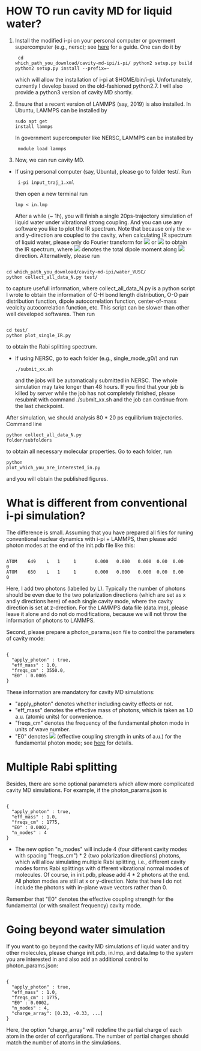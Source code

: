 # HOW TO run cavity MD for liquid water?

1. Install the modified i-pi on your personal computer or goverment supercomputer (e.g., nersc); see [here](http://ipi-code.org/resources/documentation/) for a guide. One can do it by <pre><code>
cd which_path_you_download/cavity-md-ipi/i-pi/
python2 setup.py build
python2 setup.py install --prefix=~
</code></pre> 
which will allow the installation of i-pi at $HOME/bin/i-pi. Unfortunately, currently I develop based on the old-fashioned python2.7. I will also provide a python3 version of cavity MD shortly.

2. Ensure that a recent version of LAMMPS (say, 2019) is also installed. In Ubuntu, LAMMPS can be installed by <pre><code>sudo apt get install lammps </code></pre> In government supercomputer like NERSC, LAMMPS can be installed by <pre><code> module load lammps </code></pre>

3. Now, we can run cavity MD.

- If using personal computer (say, Ubuntu), please go to folder test/. Run <pre><code> i-pi input_traj_1.xml </code></pre> then open a new terminal run <pre><code>lmp < in.lmp </code></pre> After a while (~ 1h), you will finish a single 20ps-trajectory simulation of liquid water under vibrational strong coupling. And you can use any software you like to plot the IR spectrum. Note that because only the x- and y-direction are coupled to the cavity, when calculating IR spectrum of liquid water, please only do Fourier transform for <img src="https://latex.codecogs.com/svg.latex?\left\langle%20\mu_x(0)\mu_x(t)\right\rangle" /> or <img src="https://latex.codecogs.com/svg.latex?\left\langle%20\mu_y(0)\mu_y(t)\right\rangle" /> to obtain the IR spectrum, where <img src="https://latex.codecogs.com/svg.latex?\mu_x(t)" /> denotes the total dipole moment along <img src="https://latex.codecogs.com/svg.latex?x" /> direction. Alternatively, please run 
<pre><code>
cd which_path_you_download/cavity-md-ipi/water_VUSC/
python collect_all_data_N.py test/
</code></pre> 
to capture usefull information, where collect_all_data_N.py is a python script I wrote to obtain the information of O-H bond length distribution, O-O pair distribution function, dipole autocorrelation function, center-of-mass veolcity autocorrelation function, etc. This script can be slower than other well developed softwares. Then run
<pre><code>
cd test/
python plot_single_IR.py
</code></pre> 
to obtain the Rabi splitting spectrum.

- If using NERSC, go to each folder (e.g., single_mode_g0/) and run <pre><code>./submit_xx.sh </code></pre> and the jobs will be automatically submitted in NERSC. The whole simulation may take longer than 48 hours. If you find that your job is killed by server while the job has not completely finished, please resubmit with command ./submit_xx.sh and the job can continue from the last checkpoint.

After simulation, we should analysis 80 * 20 ps equilibrium trajectories. Command line <pre><code>python collect_all_data_N.py folder/subfolders </code></pre> to obtain all necessary molecular properties. Go to each folder, run <pre><code>python plot_which_you_are_interested_in.py </code></pre> and you will obtain the published figures.

# What is different from conventional i-pi simulation?

The difference is small. Assuming that you have prepared all files for runing conventional nuclear dynamics with i-pi + LAMMPS, then please add photon modes at the end of the init.pdb file like this:

<pre><code>
ATOM    649    L   1     1       0.000   0.000   0.000  0.00  0.00            0
ATOM    650    L   1     1       0.000   0.000   0.000  0.00  0.00            0
</code></pre>

Here, I add two photons (labelled by L). Typically the number of photons should be even due to the two polarization  directions (which are set as x and y directions here) of each single cavity mode, where the cavity direction is set at z-drection. For the LAMMPS data file (data.lmp), please leave it alone and do not do modifications, because we will not throw the information of photons to LAMMPS. 

Second, please prepare a photon_params.json file to control the parameters of cavity mode:
<pre><code>
{
  "apply_photon" : true,
  "eff_mass" : 1.0,
  "freqs_cm" : 3550.0,
  "E0" : 0.0005
}
</code></pre>
These information are mandatory for cavity MD simulations:
- "apply_photon" denotes whether including cavity effects or not.
- "eff_mass" denotes the effective mass of photons, which is taken as 1.0 a.u. (atomic units) for convenience.
- "freqs_cm" denotes the frequency of the fundamental photon mode in units of wave number.
- "E0" denotes <img src="https://latex.codecogs.com/svg.latex?\tilde{\varepsilon}" /> (effective coupling strength in units of a.u.) for the fundamental photon mode; see [here](https://arxiv.org/abs/2004.04888) for details.

# Multiple Rabi splitting

Besides, there are some optional parameters which allow more complicated cavity MD simulations. For example, if the photon_params.json is 
<pre><code>
{
  "apply_photon" : true,
  "eff_mass" : 1.0,
  "freqs_cm" : 1775,
  "E0" : 0.0002,
  "n_modes" : 4
}
</code></pre>
- The new option "n_modes" will include 4 (four different cavity modes with spacing "freqs_cm") * 2 (two polarization directions) photons, which will allow simulating multiple Rabi splitting, i.e., different cavity modes forms Rabi splittings with different vibrational normal modes of molecules.  Of course, in init.pdb, please add 4 * 2 photons at the end. All photon modes are still at x or y-direction. Note that here I do not include the photons with in-plane wave vectors rather than 0.

Remember that "E0" denotes the effective coupling strength for the fundamental (or with smallest frequency) cavity mode.

# Going beyond water simulation

If you want to go beyond the cavity MD simulations of liquid water and try other molecules, please change init.pdb, in.lmp, and data.lmp to the system you are interested in and also add an additional control to photon_params.json:
<pre><code>
{
  "apply_photon" : true,
  "eff_mass" : 1.0,
  "freqs_cm" : 1775,
  "E0" : 0.0002,
  "n_modes" : 4,
  "charge_array": [0.33, -0.33, ...]
}
</code></pre>
Here, the option "charge_array" will redefine the partial charge of each atom in the order of configurations. The number of partial charges should match the number of atoms in the simulations.

